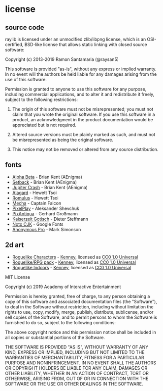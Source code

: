 license
=======

source code
-----------

raylib is licensed under an unmodified zlib/libpng license, which is an OSI-certified, 
BSD-like license that allows static linking with closed source software:
	
Copyright (c) 2013-2019 Ramon Santamaria (@raysan5)

This software is provided "as-is", without any express or implied warranty. In no event 
will the authors be held liable for any damages arising from the use of this software.

Permission is granted to anyone to use this software for any purpose, including commercial 
applications, and to alter it and redistribute it freely, subject to the following restrictions:

  1. The origin of this software must not be misrepresented; you must not claim that you 
  wrote the original software. If you use this software in a product, an acknowledgment 
  in the product documentation would be appreciated but is not required.

  2. Altered source versions must be plainly marked as such, and must not be misrepresented
  as being the original software.

  3. This notice may not be removed or altered from any source distribution.

fonts
------

 * [Alpha Beta](https://www.dafont.com/es/alpha-beta.font) - Brian Kent (AEnigma)
 * [Setback](https://www.dafont.com/es/setback.font) - Brian Kent (AEnigma)
 * [Jupiter Crash](https://www.dafont.com/es/jupiter-crash.font) - Brian Kent (AEnigma)
 * [Alagard](https://www.dafont.com/es/alagard.font) - Hewett Tsoi
 * [Romulus](https://www.dafont.com/es/romulus.font) - Hewett Tsoi
 * [Mecha](https://www.dafont.com/es/mecha-cf.font) - Captain Falcon
 * [PixelPlay](https://www.dafont.com/es/pixelplay.font) - Aleksander Shevchuk
 * [PixAntiqua](https://www.dafont.com/es/pixantiqua.font) - Gerhard Großmann
 * [Kaiserzeit Gotisch](https://www.dafont.com/es/kaiserzeit-gotisch.font) - Dieter Steffmann
 * [Noto CJK](https://www.google.com/get/noto/help/cjk/) - Google Fonts
 * [Anonymous Pro](https://fonts.google.com/specimen/Anonymous+Pro) - Mark Simonson
 
2d art
------

 * [Roguelike Characters](https://www.kenney.nl/assets/roguelike-characters) - [Kenney](https://www.kenney.nl/), licensed as [CC0 1.0 Universal](https://creativecommons.org/publicdomain/zero/1.0/)
 * [Roguelike/RPG pack](https://www.kenney.nl/assets/roguelike-rpg-pack) - [Kenney](https://www.kenney.nl/), licensed as [CC0 1.0 Universal](https://creativecommons.org/publicdomain/zero/1.0/)
 * [Roguelike Indoors](https://www.kenney.nl/assets/roguelike-indoors) - [Kenney](https://www.kenney.nl/), licensed as [CC0 1.0 Universal](https://creativecommons.org/publicdomain/zero/1.0/)

MIT License

Copyright (c) 2019 Academy of Interactive Entertainment

Permission is hereby granted, free of charge, to any person obtaining a copy
of this software and associated documentation files (the "Software"), to deal
in the Software without restriction, including without limitation the rights
to use, copy, modify, merge, publish, distribute, sublicense, and/or sell
copies of the Software, and to permit persons to whom the Software is
furnished to do so, subject to the following conditions:

The above copyright notice and this permission notice shall be included in all
copies or substantial portions of the Software.

THE SOFTWARE IS PROVIDED "AS IS", WITHOUT WARRANTY OF ANY KIND, EXPRESS OR
IMPLIED, INCLUDING BUT NOT LIMITED TO THE WARRANTIES OF MERCHANTABILITY,
FITNESS FOR A PARTICULAR PURPOSE AND NONINFRINGEMENT. IN NO EVENT SHALL THE
AUTHORS OR COPYRIGHT HOLDERS BE LIABLE FOR ANY CLAIM, DAMAGES OR OTHER
LIABILITY, WHETHER IN AN ACTION OF CONTRACT, TORT OR OTHERWISE, ARISING FROM,
OUT OF OR IN CONNECTION WITH THE SOFTWARE OR THE USE OR OTHER DEALINGS IN THE
SOFTWARE.